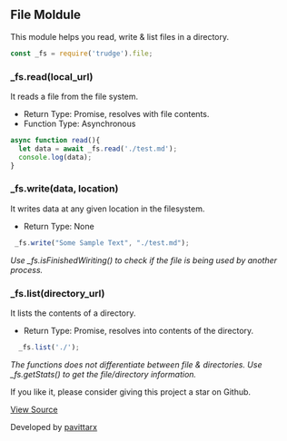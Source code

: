## File Moldule 
This module helps you read, write & list files in a directory. 

```js
const _fs = require('trudge').file;
```

### _fs.read(local_url)

It reads a file from the file system. 
* Return Type: Promise, resolves with file contents.
* Function Type: Asynchronous

```js 
async function read(){
  let data = await _fs.read('./test.md');
  console.log(data);
}
```
### _fs.write(data, location) 
It writes data at any given location in the filesystem. 
* Return Type: None

```js
 _fs.write("Some Sample Text", "./test.md");
```
*Use _fs.isFinishedWiriting() to check if the file is being used by another process.*

### _fs.list(directory_url) 
It lists the contents of a directory. 
* Return Type: Promise, resolves into contents of the directory. 

```js
  _fs.list('./'); 
```
*The functions does not differentiate between file & directories. Use _fs.getStats() to get the file/directory information.*


If you like it, please consider giving this project a star on Github.

[View Source](https://github.com/pavittarx/trudge)  

Developed by [pavittarx](https://github.com/pavittarx)

